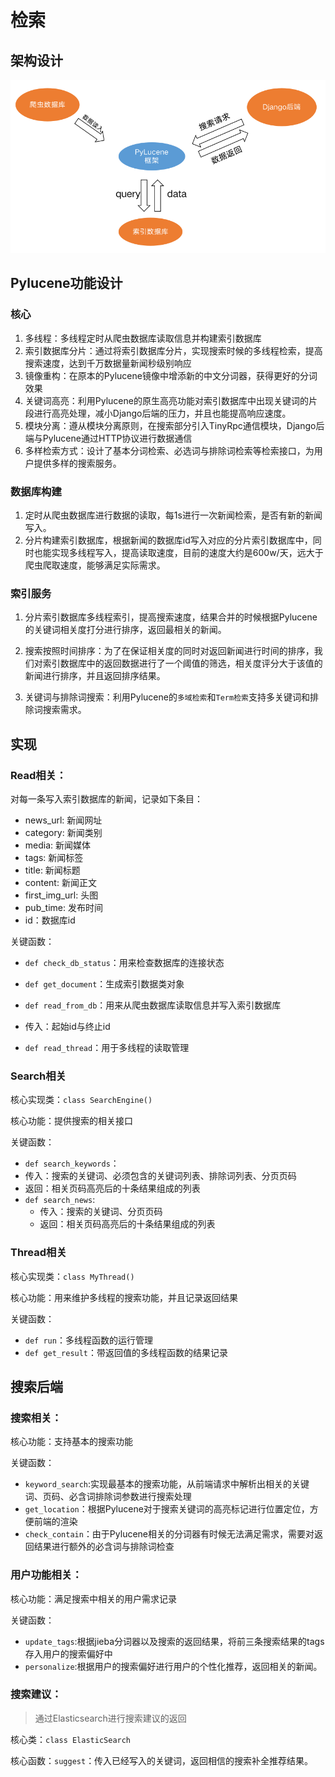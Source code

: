 # 检索

## 架构设计

![搜索](../images/搜索.png)

## Pylucene功能设计

### 核心

1. 多线程：多线程定时从爬虫数据库读取信息并构建索引数据库
2. 索引数据库分片：通过将索引数据库分片，实现搜索时候的多线程检索，提高搜索速度，达到千万数据量新闻秒级别响应
3. 镜像重构：在原本的Pylucene镜像中增添新的中文分词器，获得更好的分词效果
4. 关键词高亮：利用Pylucene的原生高亮功能对索引数据库中出现关键词的片段进行高亮处理，减小Django后端的压力，并且也能提高响应速度。
4. 模块分离：遵从模块分离原则，在搜索部分引入TinyRpc通信模块，Django后端与Pylucene通过HTTP协议进行数据通信
4. 多样检索方式：设计了基本分词检索、必选词与排除词检索等检索接口，为用户提供多样的搜索服务。

### 数据库构建

1. 定时从爬虫数据库进行数据的读取，每1s进行一次新闻检索，是否有新的新闻写入。
2. 分片构建索引数据库，根据新闻的数据库id写入对应的分片索引数据库中，同时也能实现多线程写入，提高读取速度，目前的速度大约是600w/天，远大于爬虫爬取速度，能够满足实际需求。

### 索引服务

1. 分片索引数据库多线程索引，提高搜索速度，结果合并的时候根据Pylucene的关键词相关度打分进行排序，返回最相关的新闻。

2. 搜索按照时间排序：为了在保证相关度的同时对返回新闻进行时间的排序，我们对索引数据库中的返回数据进行了一个阈值的筛选，相关度评分大于该值的新闻进行排序，并且返回排序结果。

2. 关键词与排除词搜索：利用Pylucene的`多域检索`和`Term检索`支持多关键词和排除词搜索需求。

## 实现

### Read相关：

对每一条写入索引数据库的新闻，记录如下条目：

- news_url: 新闻网址
- category: 新闻类别
- media: 新闻媒体
- tags: 新闻标签
- title: 新闻标题
- content: 新闻正文
- first_img_url: 头图
- pub_time: 发布时间
- id：数据库id

关键函数：

-  `def check_db_status`：用来检查数据库的连接状态
-  `def get_document`：生成索引数据类对象
-  `def read_from_db`：用来从爬虫数据库读取信息并写入索引数据库
  - 传入：起始id与终止id

- `def read_thread`：用于多线程的读取管理

### Search相关

核心实现类：`class SearchEngine()`

核心功能：提供搜索的相关接口

关键函数：

-  `def search_keywords`：
  - 传入：搜索的关键词、必须包含的关键词列表、排除词列表、分页页码
  - 返回：相关页码高亮后的十条结果组成的列表
- `def search_news`:
  - 传入：搜索的关键词、分页页码
  - 返回：相关页码高亮后的十条结果组成的列表

### Thread相关

核心实现类：`class MyThread()`

核心功能：用来维护多线程的搜索功能，并且记录返回结果

关键函数：

- `def run`：多线程函数的运行管理
- `def get_result`：带返回值的多线程函数的结果记录

## 搜索后端

### 搜索相关：

核心功能：支持基本的搜索功能

关键函数：

- `keyword_search`:实现最基本的搜索功能，从前端请求中解析出相关的关键词、页码、必含词排除词参数进行搜索处理
- `get_location`：根据Pylucene对于搜索关键词的高亮标记进行位置定位，方便前端的渲染
- `check_contain`：由于Pylucene相关的分词器有时候无法满足需求，需要对返回结果进行额外的必含词与排除词检查

### 用户功能相关：

核心功能：满足搜索中相关的用户需求记录

关键函数：

- `update_tags`:根据jieba分词器以及搜索的返回结果，将前三条搜索结果的tags存入用户的搜索偏好中
- `personalize`:根据用户的搜索偏好进行用户的个性化推荐，返回相关的新闻。

### 搜索建议：

> 通过Elasticsearch进行搜索建议的返回

核心类：`class ElasticSearch`

核心函数：`suggest`：传入已经写入的关键词，返回相信的搜索补全推荐结果。